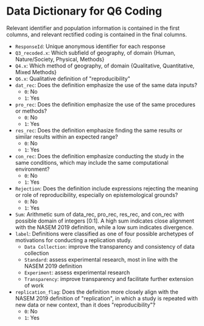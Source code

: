 # Data Dictionary for Q6 Coding

Relevant identifier and population information is contained in the first columns, and relevant rectified coding is contained in the final columns.

- `ResponseId`: Unique anonymous identifier for each response
- `Q3_recoded.x`: Which subfield of geography, of domain {Human, Nature/Society, Physical, Methods}
- `Q4.x`: Which method of geography, of domain {Qualitative, Quantitative, Mixed Methods}
-	`Q6.x`: Qualitative definition of "reproducibility"
- `dat_rec`: Does the definition emphasize the use of the same data inputs?
  - `0`: No
  - `1`: Yes
- `pro_rec`: Does the definition emphasize the use of the same procedures or methods?
  - `0`: No
  - `1`: Yes
- `res_rec`: Does the definition emphasize finding the same results or similar results within an expected range?
  - `0`: No
  - `1`: Yes
- `con_rec`: Does the definition emphasize conducting the study in the same conditions, which may include the same computational environment?
  - `0`: No
  - `1`: Yes
- `Rejection`: Does the definition include expressions rejecting the meaning or role of reproducibility, especially on epistemological grounds?
  - `0`: No
  - `1`: Yes
- `Sum`: Arithmetic sum of data_rec, pro_rec, res_rec, and con_rec with possible domain of integers [0:1]. A high sum indicates close alignment with the NASEM 2019 definition, while a low sum indicates divergence.
- `label`: Definitions were classified as one of four possible archetypes of motivations for conducting a replication study.
  - `Data Collection`: improve the transparency and consistency of data collection
  - `Standard`: assess experimental research, most in line with the NASEM 2019 definition
  - `Experiment`: assess experimental research
  - `Transparency`: improve transparency and facilitate further extension of work
- `replication_flag`: Does the definition more closely align with the NASEM 2019 definition of "replication", in which a study is repeated with new data or new context, than it does "reproducibility"?
  - `0`: No
  - `1`: Yes
